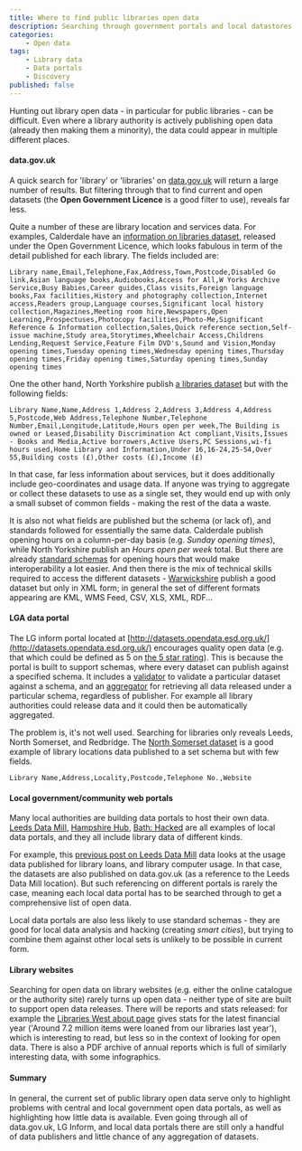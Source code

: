 ```yaml
---
title: Where to find public libraries open data
description: Searching through government portals and local datastores
categories:
    - Open data
tags:
    - Library data
    - Data portals
    - Discovery
published: false
---
```


Hunting out library open data - in particular for public libraries - can be difficult. Even where a library authority is actively publishing open data (already then making them a minority), the data could appear in multiple different places.

#### data.gov.uk

A quick search for 'library' or 'libraries' on [data.gov.uk](https://data.gov.uk/) will return a large number of results. But filtering through that to find current and open datasets (the **Open Government Licence** is a good filter to use), reveals far less.

Quite a number of these are library location and services data. For examples, Calderdale have an [information on libraries dataset](https://data.gov.uk/dataset/libraries8), released under the Open Government Licence, which looks fabulous in term of the detail published for each library. The fields included are:

<pre class="prettyprint"><code>Library name,Email,Telephone,Fax,Address,Town,Postcode,Disabled Go link,Asian language books,Audiobooks,Access for All,W Yorks Archive Service,Busy Babies,Career guides,Class visits,Foreign language books,Fax facilities,History and photography collection,Internet access,Readers group,Language courses,Significant local history collection,Magazines,Meeting room hire,Newspapers,Open Learning,Prospectuses,Photocopy facilities,Photo-Me,Significant Reference & Information collection,Sales,Quick reference section,Self-issue machine,Study area,Storytimes,Wheelchair Access,Childrens Lending,Request Service,Feature Film DVD's,Sound and Vision,Monday opening times,Tuesday opening times,Wednesday opening times,Thursday opening times,Friday opening times,Saturday opening times,Sunday opening times</code></pre>

One the other hand, North Yorkshire publish [a libraries dataset](https://data.gov.uk/dataset/libraries2) but with the following fields:

<pre class="prettyprint"><code>Library Name,Name,Address 1,Address 2,Address 3,Address 4,Address 5,Postcode,Web Address,Telephone Number,Telephone Number,Email,Longitude,Latitude,Hours open per week,The Building is owned or Leased,Disability Discrimination Act compliant,Visits,Issues - Books and Media,Active borrowers,Active Users,PC Sessions,wi-fi hours used,Home Library and Information,Under 16,16-24,25-54,Over 55,Building costs (£),Other costs (£),Income (£)</code></pre>

In that case, far less information about services, but it does additionally include geo-coordinates and usage data. If anyone was trying to aggregate or collect these datasets to use as a single set, they would end up with only a small subset of common fields - making the rest of the data a waste.

It is also not what fields are published but the schema (or lack of), and standards followed for essentially the same data. Calderdale publish opening hours on a column-per-day basis (e.g. *Sunday opening times*), while North Yorkshire publish an *Hours open per week* total. But there are already [standard schemas](https://schema.org/openingHours) for opening hours that would make interoperability a lot easier. And then there is the mix of technical skills required to access the different datasets - [Warwickshire](https://data.gov.uk/dataset/warwickshire-libraries) publish a good dataset but only in XML form; in general the set of different formats appearing are KML, WMS Feed, CSV, XLS, XML, RDF...

#### LGA data portal

The LG inform portal located at [http://datasets.opendata.esd.org.uk/](http://datasets.opendata.esd.org.uk/) encourages quality open data (e.g. that which could be defined as 5 on [the 5 star rating](http://5stardata.info/en/)). This is because the portal is built to support schemas, where every dataset can publish against a specified schema. It includes a [validator](http://validator.opendata.esd.org.uk/) to validate a particular dataset against a schema, and an [aggregator](http://aggregator.opendata.esd.org.uk/) for retrieving all data released under a particular schema, regardless of publisher. For example all library authorities could release data and it could then be automatically aggregated.

The problem is, it's not well used. Searching for libraries only reveals Leeds, North Somerset, and Redbridge. The [North Somerset dataset](http://datasets.opendata.esd.org.uk/details?datasetId=22003) is a good example of library locations data published to a set schema but with few fields.

<pre class="prettyprint"><code>Library Name,Address,Locality,Postcode,Telephone No.,Website</code></pre>

#### Local government/community web portals

Many local authorities are building data portals to host their own data. [Leeds Data Mill](http://leedsdatamill.org/), [Hampshire Hub](http://www.hampshirehub.net/), [Bath: Hacked](https://data.bathhacked.org/) are all examples of local data portals, and they all include library data of different kinds.

For example, this [previous post on Leeds Data Mill](https://www.librarieshacked.org/tutorials/highcharts) data looks at the usage data published for library loans, and library computer usage. In that case, the datasets are also published on data.gov.uk (as a reference to the Leeds Data Mill location). But such referencing on different portals is rarely the case, meaning each local data portal has to be searched through to get a comprehensive list of open data.

Local data portals are also less likely to use standard schemas - they are good for local data analysis and hacking (creating *smart cities*), but trying to combine them against other local sets is unlikely to be possible in current form.

#### Library websites

Searching for open data on library websites (e.g. either the online catalogue or the authority site) rarely turns up open data - neither type of site are built to support open data releases. There will be reports and stats released:  for example the [Libraries West about page](https://www.librarieswest.org.uk/about/) gives stats for the latest financial year ('Around 7.2 million items were loaned from our libraries last year'), which is interesting to read, but less so in the context of looking for open data. There is also a PDF archive of annual reports which is full of similarly interesting data, with some infographics.

#### Summary

In general, the current set of public library open data serve only to highlight problems with central and local government open data portals, as well as highlighting how little data is available. Even going through all of data.gov.uk, LG Inform, and local data portals there are still only a handful of data publishers and little chance of any aggregation of datasets.